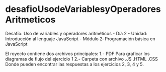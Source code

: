 # desafioUsodeVariablesyOperadoresAritmeticos
Desafío: Uso de variables y operadores aritméticos - Día 2 - Unidad: Introducción al lenguaje JavaScript - Módulo 2: Programación básica en JavaScript

El royecto contiene dos archivos principales: 
1.- PDF Para graficar los diagramas de flujo del ejercicio 1
2.- Carpeta con archivo .JS .HTML .CSS Donde pueden encontrar las respuestas a los ejercicios 2, 3, 4 y 5. 
